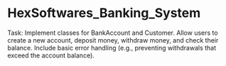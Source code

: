 # HexSoftwares_Banking_System
Task:  Implement classes for BankAccount and Customer. Allow users to create a new account, deposit money, withdraw money, and check their balance. Include basic error handling (e.g., preventing withdrawals that exceed the account balance).
